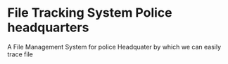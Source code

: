 # File Tracking System Police headquarters 
A File Management System for police Headquater by which we can easily trace file
